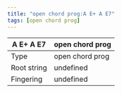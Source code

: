 ```yaml
---
title: "open chord prog:A E+ A E7"
tags: [open chord prog]
---
```


|A E+ A E7|open chord prog|
|---|---|
|Type|open chord prog|
|Root string|undefined|
|Fingering|undefined|

